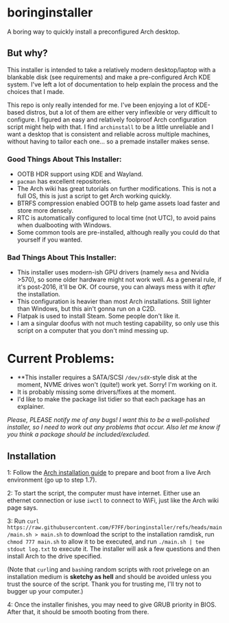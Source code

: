 # boringinstaller
A boring way to quickly install a preconfigured Arch desktop.

## But why?
This installer is intended to take a relatively modern desktop/laptop with a blankable disk (see requirements) and make a pre-configured Arch KDE system. I've left a lot of documentation to help explain the process and the choices that I made.

This repo is only really intended for me. I've been enjoying a lot of KDE-based distros, but a lot of them are either very inflexible or very difficult to configure. I figured an easy and relatively foolproof Arch configuration script might help with that. I find `archinstall` to be a little unreliable and I want a desktop that is consistent and reliable across multiple machines, without having to tailor each one... so a premade installer makes sense.

### Good Things About This Installer:
- OOTB HDR support using KDE and Wayland.
- `pacman` has excellent repositories.
- The Arch wiki has great tutorials on further modifications. This is not a full OS, this is just a script to get Arch working quickly.
- BTRFS compression enabled OOTB to help game assets load faster and store more densely.
- RTC is automatically configured to local time (not UTC), to avoid pains when dualbooting with Windows.
- Some common tools are pre-installed, although really you could do that yourself if you wanted.

### Bad Things About This Installer:
- This installer uses modern-ish GPU drivers (namely `mesa` and Nvidia >570), so some older hardware might not work well. As a general rule, if it's post-2016, it'll be OK. Of course, you can always mess with it *after* the installation.
- This configuration is heavier than most Arch installations. Still lighter than Windows, but this ain't gonna run on a C2D.
- Flatpak is used to install Steam. Some people don't like it.
- I am a singular doofus with not much testing capability, so only use this script on a computer that you don't mind messing up.

# Current Problems:
- **This installer requires a SATA/SCSI `/dev/sdX`-style disk at the moment, NVME drives won't (quite!) work yet. Sorry! I'm working on it.
- It is probably missing some drivers/fixes at the moment.
- I'd like to make the package list tidier so that each package has an explainer.

*Please, PLEASE notify me of any bugs! I want this to be a well-polished installer, so I need to work out any problems that occur. Also let me know if you think a package should be included/excluded.*

## Installation
1: Follow the [Arch installation guide](https://wiki.archlinux.org/title/Installation_guide) to prepare and boot from a live Arch environment (go up to step 1.7).

2: To start the script, the computer must have internet. Either use an ethernet connection or iuse `iwctl` to connect to WiFi, just like the Arch wiki page says.

3: Run `curl https://raw.githubusercontent.com/F7FF/boringinstaller/refs/heads/main/main.sh > main.sh` to download the script to the installation ramdisk, run `chmod 777 main.sh` to allow it to be executed, and run `./main.sh | tee stdout log.txt` to execute it. The installer will ask a few questions and then install Arch to the drive specified.

(Note that `curl`ing and `bash`ing random scripts with root privelege on an installation medium is **sketchy as hell** and should be avoided unless you trust the source of the script. Thank you for trusting me, I'll try not to bugger up your computer.)

4: Once the installer finishes, you may need to give GRUB priority in BIOS. After that, it should be smooth booting from there.

